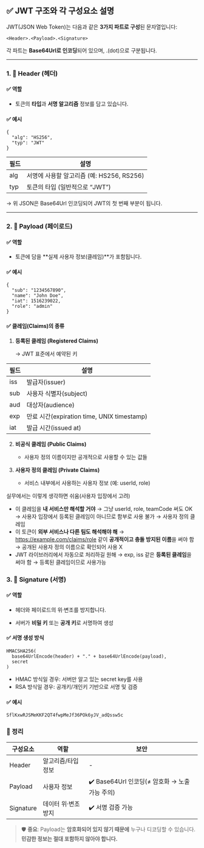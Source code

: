 
## **✅ JWT 구조와 각 구성요소 설명**

  

JWT(JSON Web Token)는 다음과 같은 **3가지 파트로 구성**된 문자열입니다:

```
<Header>.<Payload>.<Signature>
```

각 파트는 **Base64Url로 인코딩**되어 있으며, .(dot)으로 구분됩니다.

---

### **1. 🔹 Header (헤더)**

  

#### **✅ 역할**

- 토큰의 **타입**과 **서명 알고리즘** 정보를 담고 있습니다.
    

  

#### **✅ 예시**

```
{
  "alg": "HS256",
  "typ": "JWT"
}
```

|**필드**|**설명**|
|---|---|
|alg|서명에 사용할 알고리즘 (예: HS256, RS256)|
|typ|토큰의 타입 (일반적으로 “JWT”)|

→ 위 JSON은 Base64Url 인코딩되어 JWT의 첫 번째 부분이 됩니다.

---

### **2. 🔹 Payload (페이로드)**

  

#### **✅ 역할**

- 토큰에 담을 **실제 사용자 정보(클레임)**가 포함됩니다.
    

  

#### **✅ 예시**

```
{
  "sub": "1234567890",
  "name": "John Doe",
  "iat": 1516239022,
  "role": "admin"
}
```

#### **✅ 클레임(Claims)의 종류**

1. **등록된 클레임 (Registered Claims)**
    
    → JWT 표준에서 예약된 키
    

|**필드**|**설명**|
|---|---|
|iss|발급자(issuer)|
|sub|사용자 식별자(subject)|
|aud|대상자(audience)|
|exp|만료 시간(expiration time, UNIX timestamp)|
|iat|발급 시간(issued at)|

    
2. **비공식 클레임 (Public Claims)**
    
    - 사용자 정의 이름이지만 공개적으로 사용할 수 있는 값들
        
    
3. **사용자 정의 클레임 (Private Claims)**
    
    - 서비스 내부에서 사용하는 사용자 정보 (예: userId, role)

실무에서는 이렇게 생각하면 쉬움(사용자 입장에서 고려)

- 이 클레임을 **내 서비스만 해석할 거야**
    → 그냥 userId, role, teamCode 써도 OK
    → 사용자 입장에서 등록된 클레임이 아니므로 함부로 사용 불가
    → 사용자 정의 클레임
- 이 토큰이 **외부 서비스나 다른 팀도 해석해야 해**
    → https://example.com/claims/role 같이 **공개적이고 충돌 방지된 이름**을 써야 함
    → 공개된 사용자 정의 이름으로 확인되어 사용 X
- JWT 라이브러리에서 자동으로 처리하길 원해
    → exp, iss 같은 **등록된 클레임**을 써야 함
    → 등록된 클레임이므로 사용가능

### **3. 🔹 Signature (서명)**

  

#### **✅ 역할**

- 헤더와 페이로드의 위·변조를 방지합니다.
    
- 서버가 **비밀 키** 또는 **공개 키**로 서명하여 생성
    

  

#### **✅ 서명 생성 방식**

```
HMACSHA256(
  base64UrlEncode(header) + "." + base64UrlEncode(payload),
  secret
)
```

- HMAC 방식일 경우: 서버만 알고 있는 secret key를 사용
- RSA 방식일 경우: 공개키/개인키 기반으로 서명 및 검증

  

#### **✅ 예시**

```
SflKxwRJSMeKKF2QT4fwpMeJf36POk6yJV_adQssw5c
```

### **📌 정리**

|**구성요소**|**역할**|**보안**|
|---|---|---|
|Header|알고리즘/타입 정보|-|
|Payload|사용자 정보|✔️ Base64Url 인코딩(≠ 암호화 → 노출 가능 주의)|
|Signature|데이터 위·변조 방지|✔️ 서명 검증 가능|

> 🛡️ **중요**: Payload는 **암호화되어 있지 않기 때문에** 누구나 디코딩할 수 있습니다. **민감한 정보는 절대 포함하지 않아야 합니다.**